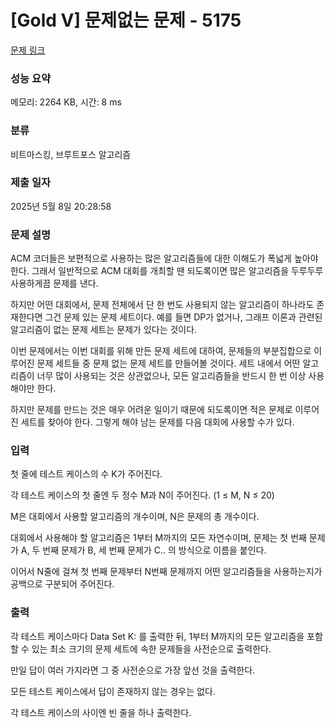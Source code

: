 # [Gold V] 문제없는 문제 - 5175 

[문제 링크](https://www.acmicpc.net/problem/5175) 

### 성능 요약

메모리: 2264 KB, 시간: 8 ms

### 분류

비트마스킹, 브루트포스 알고리즘

### 제출 일자

2025년 5월 8일 20:28:58

### 문제 설명

<p>ACM 코더들은 보편적으로 사용하는 많은 알고리즘들에 대한 이해도가 폭넓게 높아야 한다. 그래서 일반적으로 ACM 대회를 개최할 땐 되도록이면 많은 알고리즘을 두루두루 사용하게끔 문제를 낸다.</p>

<p>하지만 어떤 대회에서, 문제 전체에서 단 한 번도 사용되지 않는 알고리즘이 하나라도 존재한다면 그건 문제 있는 문제 세트이다. 예를 들면 DP가 없거나, 그래프 이론과 관련된 알고리즘이 없는 문제 세트는 문제가 있다는 것이다.</p>

<p>이번 문제에서는 이번 대회를 위해 만든 문제 세트에 대하여, 문제들의 부분집합으로 이루어진 문제 세트들 중 문제 없는 문제 세트를 만들어볼 것이다. 세트 내에서 어떤 알고리즘이 너무 많이 사용되는 것은 상관없으나, 모든 알고리즘들을 반드시 한 번 이상 사용해야만 한다.</p>

<p>하지만 문제를 만드는 것은 매우 어려운 일이기 때문에 되도록이면 적은 문제로 이루어진 세트를 찾아야 한다. 그렇게 해야 남는 문제를 다음 대회에 사용할 수가 있다.</p>

### 입력 

 <p>첫 줄에 테스트 케이스의 수 K가 주어진다.</p>

<p>각 테스트 케이스의 첫 줄엔 두 정수 M과 N이 주어진다. (1 ≤ M, N ≤ 20)</p>

<p>M은 대회에서 사용할 알고리즘의 개수이며, N은 문제의 총 개수이다.</p>

<p>대회에서 사용해야 할 알고리즘은 1부터 M까지의 모든 자연수이며, 문제는 첫 번째 문제가 A, 두 번째 문제가 B, 세 번째 문제가 C.. 의 방식으로 이름을 붙인다.</p>

<p>이어서 N줄에 걸쳐 첫 번째 문제부터 N번째 문제까지 어떤 알고리즘들을 사용하는지가 공백으로 구분되어 주어진다.</p>

### 출력 

 <p>각 테스트 케이스마다 Data Set K: 를 출력한 뒤, 1부터 M까지의 모든 알고리즘을 포함할 수 있는 최소 크기의 문제 세트에 속한 문제들을 사전순으로 출력한다.</p>

<p>만일 답이 여러 가지라면 그 중 사전순으로 가장 앞선 것을 출력한다.</p>

<p>모든 테스트 케이스에서 답이 존재하지 않는 경우는 없다.</p>

<p>각 테스트 케이스의 사이엔 빈 줄을 하나 출력한다.</p>

